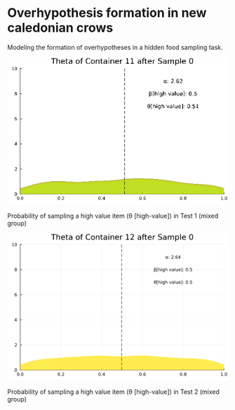 # Overhypothesis formation in new caledonian crows
Modeling the formation of overhypotheses in a hidden food sampling task.

![me](https://github.com/AlexHRuf/Overhypothesis-formation-in-new-caledonian-crows/blob/main/Animations/theta_evolution_test.gif)

Probability of sampling a high value item (θ [high-value]) in Test 1 (mixed group)

![me](https://github.com/AlexHRuf/Overhypothesis-formation-in-new-caledonian-crows/blob/main/Animations/theta_evolution_test2_mixed.gif)

Probability of sampling a high value item (θ [high-value]) in Test 2 (mixed group)
